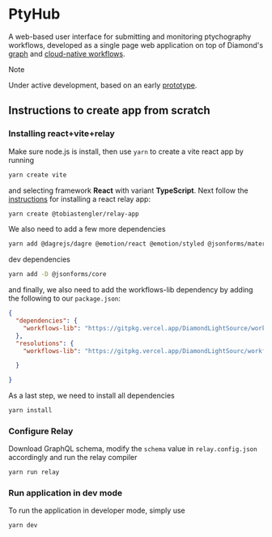 # PtyHub

A web-based user interface for submitting and monitoring ptychography workflows, developed as a single page web application on top of Diamond's [graph](https://github.com/DiamondLightSource/graph-federation) and [cloud-native workflows](https://github.com/DiamondLightSource/workflows).

>[!NOTE]
> Under active development, based on an early [prototype](https://github.com/DiamondLightSource/ptyhub-prototype). 

## Instructions to create app from scratch

### Installing react+vite+relay

Make sure node.js is install, then use `yarn` to create a vite react app by running

```bash
yarn create vite
```

and selecting framework **React** with variant **TypeScript**. Next follow the [instructions](https://relay.dev/docs/getting-started/installation-and-setup/) for installing a react relay app:

```bash
yarn create @tobiastengler/relay-app
```

We also need to add a few more dependencies

``` bash
yarn add @dagrejs/dagre @emotion/react @emotion/styled @jsonforms/material-renderers @jsonforms/react @mui/icons-material @mui/material @mui/system @mui/x-date-pickers @xyflow/react @avj keycloak-js
```

dev dependencies

```bash
yarn add -D @jsonforms/core
```

and finally, we also need to add the workflows-lib dependency by 
adding the following to our `package.json`:

```json
{
  "dependencies": {
    "workflows-lib": "https://gitpkg.vercel.app/DiamondLightSource/workflows/frontend/workflows-lib?main"
  },
  "resolutions": {
    "workflows-lib": "https://gitpkg.vercel.app/DiamondLightSourc/workflows/frontend/workflows-lib?main"

  }

}
```

As a last step, we need to install all dependencies

```bash
yarn install
```

### Configure Relay

Download GraphQL schema, modify the `schema` value in `relay.config.json` accordingly and run the relay compiler

```bash
yarn run relay
```

### Run application in dev mode

To run the application in developer mode, simply use

```bash
yarn dev
```




